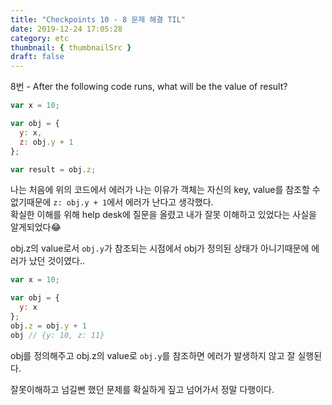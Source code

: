 ```yaml
---
title: "Checkpoints 10 - 8 문제 해결 TIL"
date: 2019-12-24 17:05:28
category: etc
thumbnail: { thumbnailSrc }
draft: false
---
```


8번 - After the following code runs, what will be the value of result?

```js
var x = 10;

var obj = {
  y: x,
  z: obj.y + 1
};

var result = obj.z;
```

나는 처음에 위의 코드에서 에러가 나는 이유가 객체는 자신의 key, value를 참조할 수 없기때문에 `z: obj.y + 1`에서 에러가 난다고 생각했다.  
확실한 이해를 위해 help desk에 질문을 올렸고 내가 잘못 이해하고 있었다는 사실을 알게되었다😂

obj.z의 value로서 `obj.y`가 참조되는 시점에서 obj가 정의된 상태가 아니기때문에 에러가 났던 것이였다..  

```js
var x = 10;

var obj = {
  y: x
};
obj.z = obj.y + 1
obj // {y: 10, z: 11}
```

obj를 정의해주고 obj.z의 value로 `obj.y`를 참조하면 에러가 발생하지 않고 잘 실행된다.  

잘못이해하고 넘길뻔 했던 문제를 확실하게 짚고 넘어가서 정말 다행이다.
